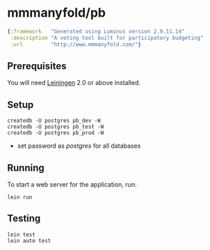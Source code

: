 # mmmanyfold/pb

```clojure
{:framework   "Generated using Luminus version 2.9.11.14"
 :description "A voting tool built for participatory budgeting"
 :url         "http://www.mmmanyfold.com/"}
```

## Prerequisites

You will need [Leiningen][1] 2.0 or above installed.

[1]: https://github.com/technomancy/leiningen

## Setup

	createdb -U postgres pb_dev -W
	createdb -U postgres pb_test -W
	createdb -U postgres pb_prod -W

- set password as _postgres_ for all databases

## Running

To start a web server for the application, run:

    lein run
    
## Testing
    
    lein test
    lein auto test